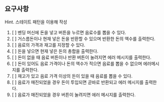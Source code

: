 ## 요구사항
Hint. 스테이트 패턴을 이용해 작성

1. [ ] 벤딩 머신에 돈을 넣고 버튼을 누르면 음료수를 뽑을 수 있다.
2. [ ] 거스름돈이나 현재 넣은 돈을 반환할 수 있으며 반환한 돈의 액수를 출력한다.
3. [ ] 음료의 가격과 재고를 지정할 수 있다.
4. [ ] 돈을 넣으면 현재 넣은 돈의 총합을 출력한다.
5. [ ] 돈이 없을 때 음료 버튼이나 반환 버튼이 눌려지면 에러 메시지를 출력한다.
6. [ ] 돈이 있어도 음료 가격이나 돈의 액수가 적으면 음료를 뽑을 수 없으며 에러메시지를 출력한다.
7. [ ] 재고가 있고 음료 가격 이상의 돈이 있을 때 음료를 뽑을 수 있다.
8. [ ] 음료가 매진되었을 경우 돈이 투입되면 곧바로 반환되고 에러 메시지를 출력한다.
9. [ ] 음료가 매진되었을 경우 버튼이 눌려지면 에러 메시지를 출력한다.